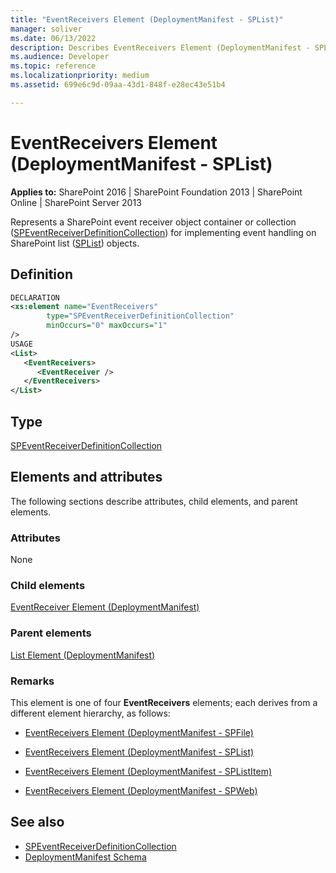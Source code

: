 ```yaml
---
title: "EventReceivers Element (DeploymentManifest - SPList)"
manager: soliver
ms.date: 06/13/2022
description: Describes EventReceivers Element (DeploymentManifest - SPList) and includes information on elements and attributes.
ms.audience: Developer
ms.topic: reference
ms.localizationpriority: medium
ms.assetid: 699e6c9d-09aa-43d1-848f-e28ec43e51b4

---
```


# EventReceivers Element (DeploymentManifest - SPList)

**Applies to:** SharePoint 2016 | SharePoint Foundation 2013 | SharePoint Online | SharePoint Server 2013

Represents a SharePoint event receiver object container or collection ([SPEventReceiverDefinitionCollection](https://msdn.microsoft.com/library/Microsoft.SharePoint.SPEventReceiverDefinitionCollection.aspx)) for implementing event handling on SharePoint list ([SPList](https://msdn.microsoft.com/library/Microsoft.SharePoint.SPList.aspx)) objects.

## Definition

```XML
DECLARATION
<xs:element name="EventReceivers"
        type="SPEventReceiverDefinitionCollection"
        minOccurs="0" maxOccurs="1"
/>
USAGE
<List>
   <EventReceivers>
      <EventReceiver />
   </EventReceivers>
</List>

```

## Type

[SPEventReceiverDefinitionCollection](https://msdn.microsoft.com/library/Microsoft.SharePoint.SPEventReceiverDefinitionCollection.aspx)

## Elements and attributes

The following sections describe attributes, child elements, and parent elements.

### Attributes

None

### Child elements

[EventReceiver Element (DeploymentManifest)](eventreceiver-element-deploymentmanifest.md)

### Parent elements

[List Element (DeploymentManifest)](list-element-deploymentmanifest.md)

### Remarks

This element is one of four **EventReceivers** elements; each derives from a different element hierarchy, as follows:

- [EventReceivers Element (DeploymentManifest - SPFile)](eventreceivers-element-deploymentmanifestspfile.md)

- [EventReceivers Element (DeploymentManifest - SPList)](eventreceivers-element-deploymentmanifestsplist.md)

- [EventReceivers Element (DeploymentManifest - SPListItem)](eventreceivers-element-deploymentmanifestsplistitem.md)

- [EventReceivers Element (DeploymentManifest - SPWeb)](eventreceivers-element-deploymentmanifestspweb.md)

## See also

- [SPEventReceiverDefinitionCollection](https://msdn.microsoft.com/library/Microsoft.SharePoint.SPEventReceiverDefinitionCollection.aspx)
- [DeploymentManifest Schema](deploymentmanifest-schema.md)
